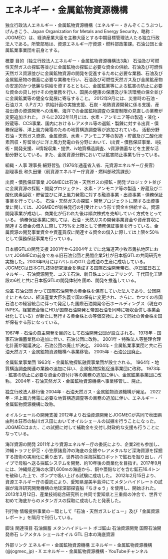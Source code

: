 # エネルギー・金属鉱物資源機構

独立行政法人エネルギー・金属鉱物資源機構（エネルギー・きんぞくこうぶつしげんきこう、Japan Organization for Metals and Energy Security、略称：JOGMEC）は、経済産業大臣を主務大臣とする中期目標管理法人たる独立行政法人である。所管部局は、資源エネルギー庁資源・燃料部政策課。石油公団と金属鉱業事業団を前身とする。

概要
目的（独立行政法人エネルギー・金属鉱物資源機構法3条）
石油及び可燃性天然ガスの探鉱等並びに金属鉱物の探鉱に必要な資金の供給、石油及び可燃性天然ガス資源並びに金属鉱物資源の開発を促進するために必要な業務、石油及び金属鉱産物の備蓄に必要な業務を行い、石油及び可燃性天然ガス及び金属鉱産物の安定的かつ低廉な供給を資するとともに、金属鉱業等による鉱害の防止に必要な資金の貸し付けその他業務を行い、国民の健康の保護及び生活環境の保全並びに金属鉱業等の健全な発展に寄与すること。
2012年9月には、災害時の石油・石油ガス（LPガス）供給計画の実施支援、石炭・地熱資源開発に係る支援、産投出資の資源開発への活用、海洋での金属鉱物調査の深度制限の見直しの業務が変更追加された。
さらに2022年11月には、水素・アンモニア等の製造・液化・貯蔵等、CCS事業、国内におけるレアメタル等の選鉱・製錬に対する出資・債務保証等、洋上風力発電のための地質構造調査等が追加されている。
活動分野
石油・天然ガス資源、金属資源、水素・アンモニア等の製造・貯蔵及び二酸化炭素回収・貯留並びに洋上風力発電の各分野において、ⅰ出資・債務保証事業、ⅱ技術・開発支援、ⅲ情報収集・提供、ⅳ地質構造調査、ⅴ資源備蓄などを主要な活動分野としている。また、金属資源分野においては鉱害防止事業も行っている。

組織・人事
理事長
細野哲弘（1976年通産省入省、元資源エネルギー庁長官）
副理事長
和久田肇（前資源エネルギー庁資源・燃料部政策課長）

出資・債務保証事業
JOGMECは石油・天然ガスの探鉱・開発プロジェクト並びに金属資源の探鉱・開発プロジェクト、水素・アンモニア等の製造・貯蔵及び二酸化炭素回収・貯留並びに洋上風力発電に対する融資事業・出資事業・債務保証事業を行っている。
石油・天然ガスの探鉱・開発プロジェクトに関する出資事業に関しては、JOGMECが新株発行の引受けという形で資金を供給する。資源開発事業が成功し、商業化が行われた後は順次株式を売却していく方式をとっている。
債務保証事業に関しては、石油・天然ガスの開発事業資金や資産買収に関連する資金の借入に際して75%を上限として債務保証事業を行っている。金属資源の開発事業資金や資産買収に関連する資金の借入に際しては上限を50％として債務保証事業を行っている。

日本版GTLの開発支援
2001年から2004年までに北海道苫小牧市勇払地区においてJOGMECの前身である旧石油公団と民間企業5社が日本版GTLの共同研究を実施した。2003年9月には7バレルのGTL合成油の生産に成功している。JOGMECは日本GTL技術研究組合を構成する国際石油開発帝石、JX日鉱日石エネルギー、石油資源開発、コスモ石油、新日鉄エンジニアリング、千代田化工建設の6社と共に日本版GTLの開発体制を固め、開発を推進している。

沿革
石油公団
かつて国際石油開発の黄金株を保有していた法人であり、公団廃止にともない、経済産業大臣名義で国の保有に変更され、さらに、かつての帝国石油との経営統合に伴って発足した国際石油開発帝石ホールディングス（現在のINPEX。経営統合後にHDが国際石油開発と帝国石油を同時に吸収合併し事業会社化している）が新たに発行する黄金株との等価交換によって同社の黄金株を国が保有する形になっている。

1967年 - 石油の自主開発を目的として石油開発公団が設立される。
1978年 - 国家石油備蓄業務の追加に伴い、石油公団に改称。
2001年 - 特殊法人等整理合理化計画が閣議決定、石油公団の廃止が決定。
2004年 - 金属鉱業事業団と共に石油天然ガス・金属鉱物資源機構へ事業移管。
2005年 - 石油公団廃止。

金属鉱業事業団
1963年 - 金属鉱物探鉱融資事業団が設立される。
1964年 - 地質構造調査関連の業務の追加に伴い、金属鉱物探鉱促進事業団に改称。
1973年 - 鉱害の防止に必要な資金の貸付け等の業務の追加に伴い、金属鉱業事業団に改称。
2004年 - 石油天然ガス・金属鉱物資源機構へ事業移管し、廃止。

独立行政法人移行後
2004年 - 石油天然ガス・金属鉱物資源機構が発足。
2022年 - 洋上風力発電に必要な地質構造調査等の業務の追加に伴い、エネルギー・金属鉱物資源機構に改称。

オイルシェールの開発支援
2012年より石油資源開発とJOGMECが共同で秋田県由利本荘市の鮎川ガス田においてオイルシェールの試掘を行うことになった。JOGMECはまた、この試掘に対して補助金を交付し財政的な支援も行うことになっている。

海洋資源の開発
2011年より資源エネルギー庁の委託により、企業2社も参加し、沖縄トラフと伊豆・小笠原諸島沖の海底の金銀やレアメタルなど深海資源を採掘する技術の実用化に乗り出す。世界初の深海採鉱ロボットで鉱石を掘り出し、パイプで母船へ送る採鉱システムを開発、約10年後の商業化を目指す。2017年9月には、沖縄県近海の水深1,600mの海底から、銅や亜鉛などを含む鉱石16.4トンを破砕した上で、ポンプで吸い上げる試験に成功した。
2012年2月15日より、資源エネルギー庁の委託により、愛知県渥美半島沖にてメタンハイドレートの試掘が海洋研究開発機構の地球深部探査船「ちきゅう」を使用し、開始された。
2013年3月12日、産業技術総合研究所と共同で愛知県と三重県の沖合で、世界で初めて海底からのメタンガスの採取に成功したと発表した。

刊行物
情報提供事業の一環として「石油・天然ガスレビュー」及び「金属資源レポート」を隔月で刊行している。

脚注
関連項目
石油備蓄
メタンハイドレート
ポゴ鉱山
石油資源開発
国際石油開発帝石
レアメタル
シェールオイル
GTL
日本の海底資源

外部リンク
エネルギー・金属鉱物資源機構
エネルギー・金属鉱物資源機構 (@jogmec_jp) - X
エネルギー・金属鉱物資源機構 - YouTubeチャンネル